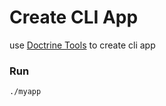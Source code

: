 # Create CLI App

use [Doctrine Tools](https://www.doctrine-project.org/projects/doctrine-orm/en/current/reference/tools.html) to create
cli app

### Run
```shell
./myapp
```
